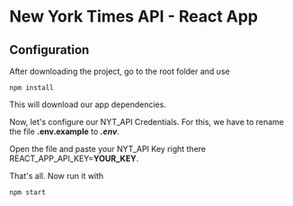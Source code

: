 # New York Times API - React App

## Configuration 

After downloading the project, go to the root folder and use

```
npm install
```

This will download our app dependencies.

Now, let's configure our NYT_API Credentials. For this, we have to rename the file **.env.example** to _**.env**_.

Open the file and paste your NYT_API Key right there REACT_APP_API_KEY=**YOUR_KEY**.

That's all. Now run it with 

```
npm start
```



